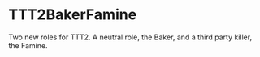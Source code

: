 # TTT2BakerFamine
Two new roles for TTT2. A neutral role, the Baker, and a third party killer, the Famine.
